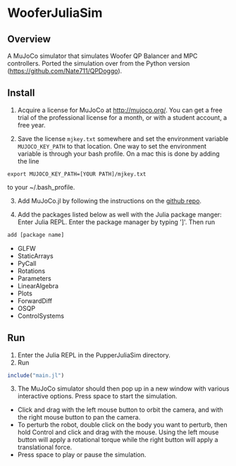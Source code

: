 # WooferJuliaSim

## Overview
A MuJoCo simulator that simulates Woofer QP Balancer and MPC controllers. Ported the simulation over from the Python version (https://github.com/Nate711/QPDoggo).

## Install
1. Acquire a license for MuJoCo at http://mujoco.org/. You can get a free trial of the professional license for a month, or with a student account, a free year.

2. Save the license ```mjkey.txt``` somewhere and set the environment variable ```MUJOCO_KEY_PATH``` to that location. One way to set the environment variable is through your bash profile. On a mac this is done by adding the line
```
export MUJOCO_KEY_PATH=[YOUR PATH]/mjkey.txt
```
to your ~/.bash_profile.

3. Add MuJoCo.jl by following the instructions on the [github repo](https://github.com/klowrey/MuJoCo.jl).

4. Add the packages listed below as well with the Julia package manger: Enter Julia REPL. Enter the package manager by typing ']'. Then run
```julia
add [package name]
```

- GLFW
- StaticArrays
- PyCall
- Rotations
- Parameters
- LinearAlgebra
- Plots
- ForwardDiff
- OSQP
- ControlSystems

## Run
1. Enter the Julia REPL in the PupperJuliaSim directory.
2. Run
```julia
include("main.jl")
```

3. The MuJoCo simulator should then pop up in a new window with various interactive options. Press space to start the simulation.
- Click and drag with the left mouse button to orbit the camera, and with the right mouse button to pan the camera.
- To perturb the robot, double click on the body you want to perturb, then hold Control and click and drag with the mouse. Using the left mouse button will apply a rotational torque while the right button will apply a translational force.
- Press space to play or pause the simulation.

